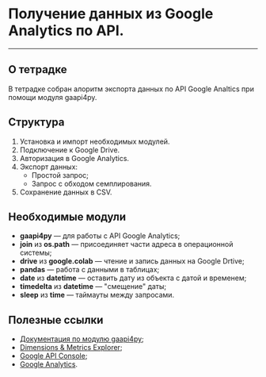 # Получение данных из Google Analytics по API.

---

## О тетрадке
В тетрадке собран алоритм экспорта данных по API Google Analtics при помощи модуля gaapi4py. 

## Структура
1. Установка и импорт необходимых модулей.
2. Подключение к Google Drive.
3. Авторизация в Google Analytics.
4. Экспорт данных:
    - Простой запрос;
    - Запрос с обходом семплирования.
5. Сохранение данных в CSV.

## Необходимые модули
- **gaapi4py** — для работы с API Google Analytics;
- **join** из **os.path** — присоединяет части адреса в операционной системы;
- **drive** из **google.colab** — чтение и запись данных на Google Drtive;
- **pandas** — работа с данными в таблицах;
- **date** из **datetime** — оставить дату из объекта с датой и временем;
- **timedelta** из **datetime** — "смещение" даты;
- **sleep** из **time** — таймауты между запросами.


## Полезные ссылки
- [Документация по модулю gaapi4py](https://pypi.org/project/gaapi4py/);
- [Dimensions & Metrics Explorer](https://ga-dev-tools.appspot.com/dimensions-metrics-explorer/);
- [Google API Console](https://console.developers.google.com/apis/dashboard);
- [Google Analytics](https://analytics.google.com/analytics/).
